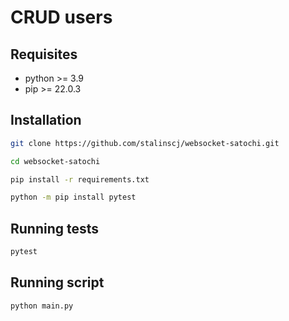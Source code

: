 # CRUD users


## Requisites

- python >= 3.9
- pip >= 22.0.3


## Installation

```sh
git clone https://github.com/stalinscj/websocket-satochi.git
```

```sh
cd websocket-satochi
```

```sh
pip install -r requirements.txt
```

```sh
python -m pip install pytest
```


## Running tests

```sh
pytest
```


## Running script

```sh
python main.py
```
